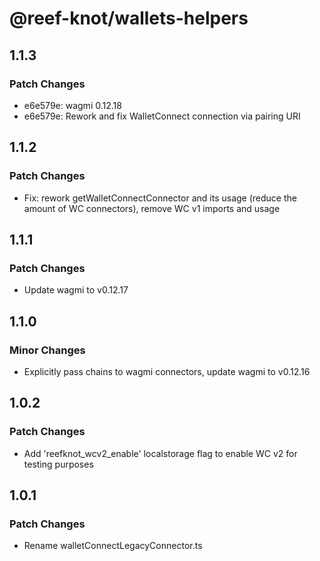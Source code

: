 # @reef-knot/wallets-helpers

## 1.1.3

### Patch Changes

- e6e579e: wagmi 0.12.18
- e6e579e: Rework and fix WalletConnect connection via pairing URI

## 1.1.2

### Patch Changes

- Fix: rework getWalletConnectConnector and its usage (reduce the amount of WC connectors), remove WC v1 imports and usage

## 1.1.1

### Patch Changes

- Update wagmi to v0.12.17

## 1.1.0

### Minor Changes

- Explicitly pass chains to wagmi connectors, update wagmi to v0.12.16

## 1.0.2

### Patch Changes

- Add 'reefknot_wcv2_enable' localstorage flag to enable WC v2 for testing purposes

## 1.0.1

### Patch Changes

- Rename walletConnectLegacyConnector.ts
